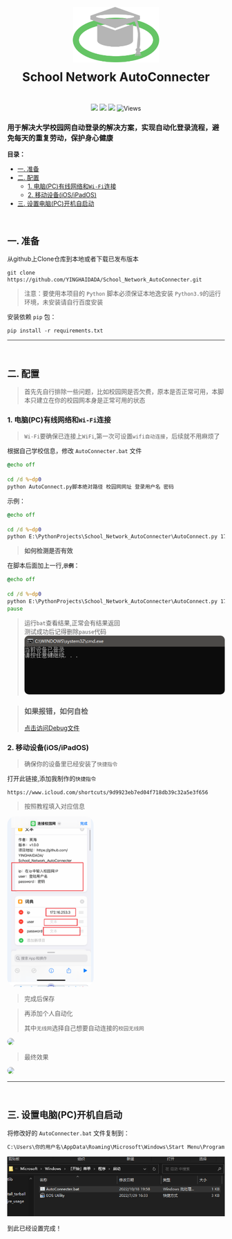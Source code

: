 <p align="center">
  <img width="200" src="doc/img/logo.png" alt="logo">
  <h1 align="center" style="margin: 0 auto 0 auto;">School Network AutoConnecter</h1>
</p>
<br>
<p align="center">
  <img src="https://img.shields.io/github/contributors/yinghaidada/School_Network_AutoConnecter?color=0088f&style=for-the-badge&logo=github">
  <img src="https://img.shields.io/github/issues/yinghaidada/School_Network_AutoConnecter?color=4682f2&style=for-the-badge&logo=github">
  <img src="https://img.shields.io/github/stars/yinghaidada/School_Network_AutoConnecter?color=f7bb05&style=for-the-badge&logo=github">
  <img alt="Views" src="https://komarev.com/ghpvc/?username=School-Network-AutoConnecter&color=22d495&label=Views&style=for-the-badge">
<p>

### 用于解决大学校园网自动登录的解决方案，实现自动化登录流程，避免每天的重复劳动，保护身心健康

**目录：**
- [一. 准备](#一-准备)
- [二. 配置](#二-配置)
  - [1. 电脑(PC)有线网络和`Wi-Fi`连接](#1-电脑pc有线网络和wi-fi连接)
  - [2. 移动设备(iOS/iPadOS)](#2-移动设备iosipados)
- [三. 设置电脑(PC)开机自启动](#三-设置电脑pc开机自启动)

<br>

## 一. 准备
从github上Clone仓库到本地或者下载已发布版本
```Power shell
git clone https://github.com/YINGHAIDADA/School_Network_AutoConnecter.git
```
> 注意：要使用本项目的 `Python` 脚本必须保证本地逸安装 `Python3.9`的运行环境，未安装请自行百度安装

安装依赖 `pip` 包：
```Power shell
pip install -r requirements.txt
```
---
<br>

## 二. 配置

> 首先先自行排除一些问题，比如校园网是否欠费，原本是否正常可用，本脚本只建立在你的校园网本身是正常可用的状态

### 1. 电脑(PC)有线网络和`Wi-Fi`连接
> `Wi-Fi`要确保已连接上`WiFi`,第一次可设置`wifi自动连接`，后续就不用麻烦了

根据自己学校信息，修改 `AutoConnecter.bat` 文件
```bat
@echo off

cd /d %~dp0
python AutoConnect.py脚本绝对路径 校园网网址 登录用户名 密码
```
示例：
```bat
@echo off

cd /d %~dp0
python E:\PythonProjects\School_Network_AutoConnecter\AutoConnect.py 172.16.253.3 E204561 mima123456
```
> **如何检测是否有效**

在脚本后面加上一行,**`示例`**：
```bat
@echo off

cd /d %~dp0
python E:\PythonProjects\School_Network_AutoConnecter\AutoConnect.py 172.16.253.3 E204561 mima123456
pause
```

> 运行`bat`查看结果,正常会有结果返回  
> 测试成功后记得删除`pause`代码  
> <img src="doc/img/loginned.png" style="border-radius:10px">
  
> ### 如果报错，如何自检
> [点击访问Debug文件](doc/debug.md)

### 2. 移动设备(iOS/iPadOS)

> 确保你的设备里已经安装了`快捷指令`

打开此链接,添加我制作的`快捷指令`

```url
https://www.icloud.com/shortcuts/9d9923eb7ed04f718db39c32a5e3f656
```
> 按照教程填入对应信息

<img src="doc/img/ios1.png" style="border-radius:20px;width:200px">

> 完成后保存

> 再添加个人自动化
> 
> 其中`无线网`选择自己想要自动连接的`校园无线网`

<img src="doc/img/ios2-s.gif" style="border-radius:20px;width:200px">

> 最终效果

<img src="doc/img/ios-s.gif" style="border-radius:20px;width:200px">


---
<br>

## 三. 设置电脑(PC)开机自启动

将修改好的 `AutoConnecter.bat` 文件复制到：
```cmd
C:\Users\你的用户名\AppData\Roaming\Microsoft\Windows\Start Menu\Programs\Startup
``` 
![启动文件夹](doc/img/1.png)

到此已经设置完成！
